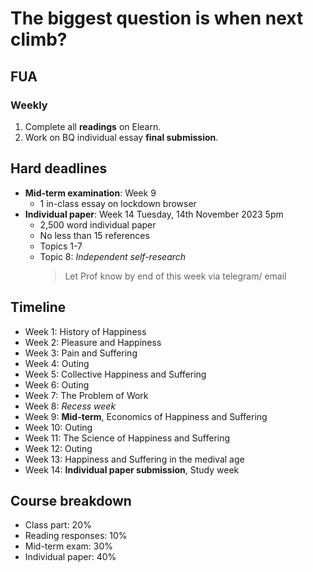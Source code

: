 # The biggest question is when next climb?

## FUA 

### Weekly

1. Complete all **readings** on Elearn.
2. Work on BQ individual essay **final submission**.

## Hard deadlines

* **Mid-term examination**: Week 9
    * 1 in-class essay on lockdown browser
* **Individual paper**: Week 14 Tuesday, 14th November 2023 5pm 
    * 2,500 word individual paper
    * No less than 15 references
    * Topics 1-7
    * Topic 8: *Independent self-research*
        > Let Prof know by end of this week via telegram/ email

## Timeline

* Week 1: History of Happiness
* Week 2: Pleasure and Happiness
* Week 3: Pain and Suffering
* Week 4: Outing
* Week 5: Collective Happiness and Suffering
* Week 6: Outing
* Week 7: The Problem of Work
* Week 8: *Recess week*
* Week 9: **Mid-term**, Economics of Happiness and Suffering
* Week 10: Outing
* Week 11: The Science of Happiness and Suffering
* Week 12: Outing
* Week 13: Happiness and Suffering in the medival age
* Week 14: **Individual paper submission**, Study week

## Course breakdown

* Class part: 20%
* Reading responses: 10%
* Mid-term exam: 30%
* Individual paper: 40%
